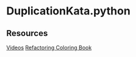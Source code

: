 # DuplicationKata.python


## Resources
[Videos](https://www.youtube.com/watch?v=zAqv7jyd6nw&list=PLb4ON7iRsxZPj-xXfFLPCkQknE9rIMK1q)
[Refactoring Coloring Book](https://github.com/LearnWithLlew/DuplicationColoringBook)
